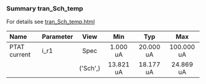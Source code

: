 ### Summary tran_Sch_temp

For details see <a href='tran_Sch_temp.html'>tran_Sch_temp.html</a>

|**Name**|**Parameter**|**View**|**Min** | **Typ** | **Max**|
|:---|:---|:---:|:---:|:---:|:---:|
|PTAT current|i\_r1 | Spec | 1.000 uA | 20.000 uA | 100.000 uA |
| | | ('Sch',)|13.821 uA | 18.177 uA | 24.869 uA |
